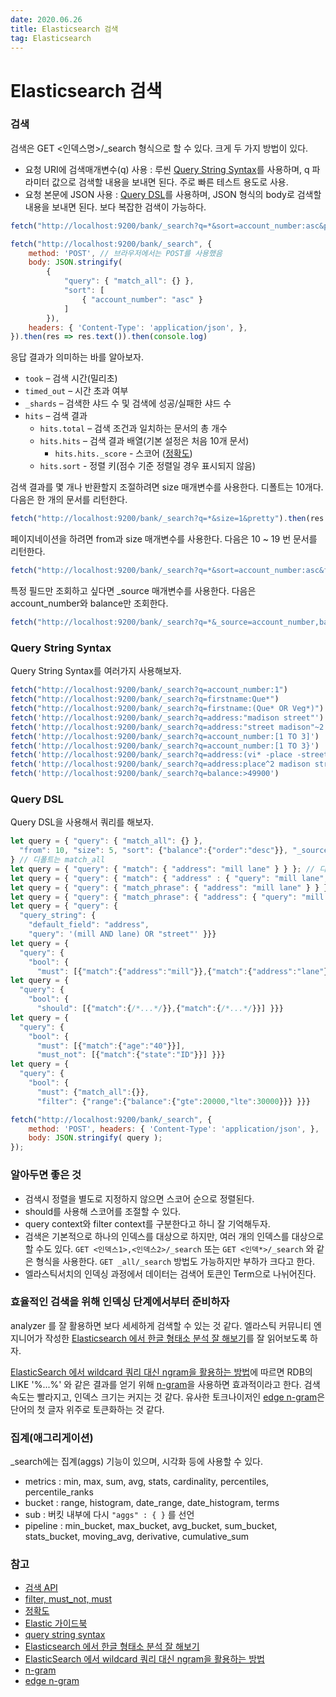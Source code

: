 ```yaml
---
date: 2020.06.26
title: Elasticsearch 검색
tag: Elasticsearch
---
```


# Elasticsearch 검색

### 검색

검색은 GET <인덱스명>/_search 형식으로 할 수 있다. 크게 두 가지 방법이 있다.

- 요청 URI에 검색매개변수(q) 사용 : 루씬 [Query String Syntax](https://www.elastic.co/guide/en/elasticsearch/reference/current/query-dsl-query-string-query.html#query-string-syntax)를 사용하며, q 파라미터 값으로 검색할 내용을 보내면 된다. 주로 빠른 테스트 용도로 사용.
- 요청 본문에 JSON 사용 : [Query DSL](https://www.elastic.co/guide/en/elasticsearch/reference/5.4/query-dsl.html)를 사용하며, JSON 형식의 body로 검색할 내용을 보내면 된다. 보다 복잡한 검색이 가능하다. 

```javascript
fetch("http://localhost:9200/bank/_search?q=*&sort=account_number:asc&pretty").then(res => res.text()).then(console.log)
```

```javascript
fetch("http://localhost:9200/bank/_search", {
	method: 'POST', // 브라우저에서는 POST를 사용했음
	body: JSON.stringify(
		{
			"query": { "match_all": {} },
			"sort": [
				{ "account_number": "asc" }
			]
		}),
	headers: { 'Content-Type': 'application/json', },
}).then(res => res.text()).then(console.log)
```

응답 결과가 의미하는 바를 알아보자.

- `took` – 검색 시간(밀리초)
- `timed_out` – 시간 초과 여부
- `_shards` – 검색한 샤드 수 및 검색에 성공/실패한 샤드 수
- `hits` – 검색 결과
  - `hits.total` – 검색 조건과 일치하는 문서의 총 개수
  - `hits.hits` – 검색 결과 배열(기본 설정은 처음 10개 문서)
    - `hits.hits._score` - 스코어 ([정확도](https://esbook.kimjmin.net/05-search/5.3-relevancy))
  - `hits.sort` - 정렬 키(점수 기준 정렬일 경우 표시되지 않음)

검색 결과를 몇 개나 반환할지 조절하려면 size 매개변수를 사용한다. 디폴트는 10개다. 다음은 한 개의 문서를 리턴한다.

```javascript
fetch("http://localhost:9200/bank/_search?q=*&size=1&pretty").then(res => res.text()).then(console.log)
```

페이지네이션을 하려면 from과 size 매개변수를 사용한다. 다음은 10 ~ 19 번 문서를 리턴한다.

```javascript
fetch("http://localhost:9200/bank/_search?q=*&sort=account_number:asc&from=10&size=10&pretty").then(res => res.text()).then(console.log)
```

특정 필드만 조회하고 싶다면 _source 매개변수를 사용한다. 다음은 account_number와 balance만 조회한다.

```javascript
fetch("http://localhost:9200/bank/_search?q=*&_source=account_number,balance&size=10&pretty").then(res => res.text()).then(console.log)
```

### Query String Syntax

Query String Syntax를 여러가지 사용해보자.

```javascript
fetch("http://localhost:9200/bank/_search?q=account_number:1")
fetch("http://localhost:9200/bank/_search?q=firstname:Que*")
fetch("http://localhost:9200/bank/_search?q=firstname:(Que* OR Veg*)")
fetch('http://localhost:9200/bank/_search?q=address:"madison street"')
fetch('http://localhost:9200/bank/_search?q=address:"street madison"~2')
fetch('http://localhost:9200/bank/_search?q=account_number:[1 TO 3]')
fetch('http://localhost:9200/bank/_search?q=account_number:[1 TO 3}')
fetch('http://localhost:9200/bank/_search?q=address:(vi* -place -street -road)')
fetch('http://localhost:9200/bank/_search?q=address:place^2 madison street')
fetch('http://localhost:9200/bank/_search?q=balance:>49900')
```

### Query DSL

Query DSL을 사용해서 쿼리를 해보자.

```javascript
let query = { "query": { "match_all": {} },
  "from": 10, "size": 5, "sort": {"balance":{"order":"desc"}}, "_source": ["balance"],
} // 디폴트는 match_all
let query = { "query": { "match": { "address": "mill lane" } } }; // 디폴트는 OR
let query = { "query": { "match": { "address" : { "query": "mill lane", "operator": "and" }}}}
let query = { "query": { "match_phrase": { "address": "mill lane" } } };
let query = { "query": { "match_phrase": { "address": { "query": "mill lane", "slop": 1 }}}} // 검색어 사이에 1 단어가 끼어드는 것을 허용
let query = { "query": { 
  "query_string": {
    "default_field": "address",
    "query": '(mill AND lane) OR "street"' }}}
let query = {
  "query": {
    "bool": {
      "must": [{"match":{"address":"mill"}},{"match":{"address":"lane"}}] }}}
let query = {
  "query": {
    "bool": {
      "should": [{"match":{/*...*/}},{"match":{/*...*/}}] }}}
let query = {
  "query": {
    "bool": {
      "must": [{"match":{"age":"40"}}],
      "must_not": [{"match":{"state":"ID"}}] }}}
let query = {
  "query": {
    "bool": {
      "must": {"match_all":{}},
      "filter": {"range":{"balance":{"gte":20000,"lte":30000}}} }}}

fetch("http://localhost:9200/bank/_search", {
	method: 'POST', headers: { 'Content-Type': 'application/json', },
	body: JSON.stringify( query );
});
```

### 알아두면 좋은 것

- 검색시 정렬을 별도로 지정하지 않으면 스코어 순으로 정렬된다.
- should를 사용해 스코어를 조절할 수 있다.
- query context와 filter context를 구분한다고 하니 잘 기억해두자.
- 검색은 기본적으로 하나의 인덱스를 대상으로 하지만, 여러 개의 인덱스를 대상으로 할 수도 있다. `GET <인덱스1>,<인덱스2>/_search`  또는 `GET <인덱*>/_search` 와 같은 형식을 사용한다. `GET _all/_search` 방법도 가능하지만 부하가 크다고 한다.
- 엘라스틱서치의 인덱싱 과정에서 데이터는 검색어 토큰인 Term으로 나뉘어진다. 

### 효율적인 검색을 위해 인덱싱 단계에서부터 준비하자

analyzer 를 잘 활용하면 보다 세세하게 검색할 수 있는 것 같다. 엘라스틱 커뮤니티 엔지니어가 작성한 [Elasticsearch 에서 한글 형태소 분석 잘 해보기](http://kimjmin.net/2019/08/2019-08-how-to-analyze-korean/)를 잘 읽어보도록 하자.

[ElasticSearch 에서 wildcard 쿼리 대신 ngram을 활용하는 방법](https://findstar.pe.kr/2018/07/14/elasticsearch-wildcard-to-ngram/)에 따르면 RDB의 LIKE '%...%' 와 같은 결과를 얻기 위해 [n-gram](https://www.elastic.co/guide/en/elasticsearch/reference/current/analysis-ngram-tokenizer.html)을 사용하면 효과적이라고 한다. 검색 속도는 빨라지고, 인덱스 크기는 커지는 것 같다. 유사한 토크나이저인 [edge n-gram]([ngram](https://www.elastic.co/guide/en/elasticsearch/reference/current/analysis-edgengram-tokenizer.html))은 단어의 첫 글자 위주로 토큰화하는 것 같다.

### 집계(애그리게이션)

_search에는 집계(aggs) 기능이 있으며, 시각화 등에 사용할 수 있다.

- metrics : min, max, sum, avg, stats, cardinality, percentiles, percentile_ranks
- bucket : range, histogram, date_range, date_histogram, terms
- sub : 버킷 내부에 다시 `"aggs" : { }` 를 선언
- pipeline : min_bucket, max_bucket, avg_bucket, sum_bucket, stats_bucket, moving_avg, derivative, cumulative_sum

### 참고

- [검색 API](https://www.elastic.co/guide/kr/elasticsearch/reference/current/gs-search-api.html)
- [filter, must_not, must](https://stackoverflow.com/a/58515343)
- [정확도](https://esbook.kimjmin.net/05-search/5.3-relevancy)
- [Elastic 가이드북](https://esbook.kimjmin.net/)
- [query string syntax](https://www.elastic.co/guide/en/elasticsearch/reference/current/query-dsl-query-string-query.html#query-string-syntax)
- [Elasticsearch 에서 한글 형태소 분석 잘 해보기](http://kimjmin.net/2019/08/2019-08-how-to-analyze-korean/)
- [ElasticSearch 에서 wildcard 쿼리 대신 ngram을 활용하는 방법](https://findstar.pe.kr/2018/07/14/elasticsearch-wildcard-to-ngram/)
- [n-gram](https://www.elastic.co/guide/en/elasticsearch/reference/current/analysis-ngram-tokenizer.html)
- [edge n-gram]()